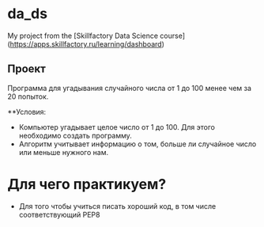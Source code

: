# da_ds
My project from the [Skillfactory Data Science course] (https://apps.skillfactory.ru/learning/dashboard)

## Проект
Программа для угадывания случайного числа от 1 до 100 менее чем за 20 попыток.
 
**Условия:
 - Компьютер угадывает целое число от 1 до 100. Для этого необходимо создать программу.
 - Алгоритм учитывает информацию о том, больше ли случайное число или меньше нужного нам.
 
# Для чего практикуем?
 - Для того чтобы учиться писать хороший код, в том числе соответствующий PEP8



